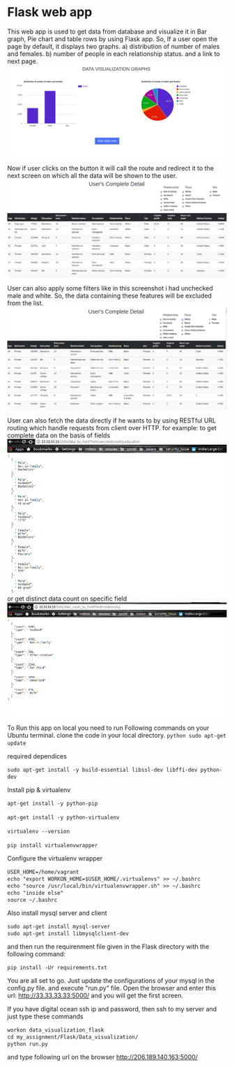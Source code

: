 # Flask web app

This web app is used to get data from database and visualize it in Bar graph, Pie chart and table rows by using Flask app.
So, If a user open the page by default, it displays two graphs.
a) distribution of number of males and females.
b) number of people in each relationship status.
and a link to next page.
![alt text](https://github.com/Deepanshu625/Flask/blob/master/screenshot/Screenshot%20from%202018-07-15%2019-10-38.png)

Now if user clicks on the button it will call the route and redirect it to the next screen on which all the data will be shown to the user.
![alt text](https://github.com/Deepanshu625/Flask/blob/master/screenshot/Screenshot%20from%202018-07-15%2019-12-25.png)

User can also apply some filters like in this screenshot i had unchecked male and white. So, the data containing these features will be excluded from the list.
![alt text](https://github.com/Deepanshu625/Flask/blob/master/screenshot/Screenshot%20from%202018-07-15%2019-13-30.png)

User can also fetch the data directly if he wants to by using RESTful URL routing which handle requests from client over HTTP.
for example:
to get complete data on the basis of fields
 ![alt text](https://github.com/Deepanshu625/Flask/blob/master/screenshot/Screenshot2.png)
or get distinct data count on specific field
 ![alt text](https://github.com/Deepanshu625/Flask/blob/master/screenshot/Screenshot1.png)
           
To Run this app on local you need to run Following commands on your Ubuntu terminal. clone the code in your local directory.
    ```python
    sudo apt-get update```
    
required dependices

    sudo apt-get install -y build-essential libssl-dev libffi-dev python-dev 
    
Install pip & virtualenv

    apt-get install -y python-pip
    
    apt-get install -y python-virtualenv
    
    virtualenv --version
    
    pip install virtualenvwrapper
    
Configure the virtualenv wrapper

    USER_HOME=/home/vagrant
    echo "export WORKON_HOME=$USER_HOME/.virtualenvs" >> ~/.bashrc
    echo "source /usr/local/bin/virtualenvwrapper.sh" >> ~/.bashrc
    echo "inside else"
    source ~/.bashrc
Also install mysql server and client

    sudo apt-get install mysql-server
    sudo apt-get install libmysqlclient-dev

and then run the requirenment file given in the Flask directory with the following command:

    pip install -Ur requirements.txt

You are all set to go. Just update the configurations of your mysql in the config.py file. and execute "run.py" file.
Open the browser and enter this url:
    http://33.33.33.33:5000/
 and you will get the first screen.
 
 
 If you have digital ocean ssh ip and password, then ssh to my server and 
 just type these commands
 
    workon data_visualization_flask
    cd my_assignment/Flask/Data_visualization/
    python run.py
   
 and type following url on the browser
    http://206.189.140.163:5000/

    
